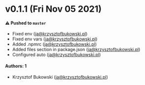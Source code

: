 # v0.1.1 (Fri Nov 05 2021)

#### ⚠️ Pushed to `master`

- Fixed env (ja@krzysztofbukowski.pl)
- Fixed env vars (ja@krzysztofbukowski.pl)
- Added .npmrc (ja@krzysztofbukowski.pl)
- Added files section in package.json (ja@krzysztofbukowski.pl)
- Configured auto (ja@krzysztofbukowski.pl)

#### Authors: 1

- Krzysztof Bukowski (ja@krzysztofbukowski.pl)
